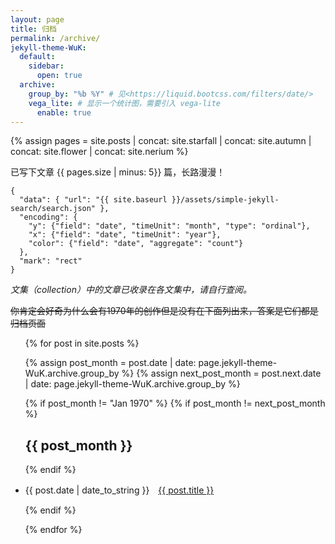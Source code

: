 ```yaml
---
layout: page
title: 归档
permalink: /archive/
jekyll-theme-WuK:
  default:
    sidebar:
      open: true
  archive:
    group_by: "%b %Y" # 见<https://liquid.bootcss.com/filters/date/>
    vega_lite: # 显示一个统计图，需要引入 vega-lite
      enable: true
---
```


{% assign pages = site.posts | concat: site.starfall | concat: site.autumn | concat: site.flower | concat: site.nerium %}

已写下文章 {{ pages.size |  minus: 5}} 篇，长路漫漫！

```vega-lite
{
  "data": { "url": "{{ site.baseurl }}/assets/simple-jekyll-search/search.json" },
  "encoding": {
    "y": {"field": "date", "timeUnit": "month", "type": "ordinal"},
    "x": {"field": "date", "timeUnit": "year"},
    "color": {"field": "date", "aggregate": "count"}
  },
  "mark": "rect"
}
```

_文集（collection）中的文章已收录在各文集中，请自行查阅。_

~~你肯定会好奇为什么会有1970年的创作但是没有在下面列出来，答案是它们都是归档页面~~

<ul>

{% for post in site.posts %}

{% assign post_month = post.date | date: page.jekyll-theme-WuK.archive.group_by %}
{% assign next_post_month = post.next.date | date: page.jekyll-theme-WuK.archive.group_by %}

{% if post_month != "Jan 1970" %}
{% if post_month != next_post_month %}

<h2>
{{ post_month }}
</h2>

{% endif %}

<li>
{{ post.date | date_to_string }}　<a href="{{ post.url | absolute_url }}">{{ post.title }}</a>
</li>

{% endif %}

{% endfor %}

<ul>
